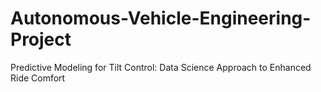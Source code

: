 # Autonomous-Vehicle-Engineering-Project
Predictive Modeling for Tilt Control: Data Science Approach to Enhanced Ride Comfort
